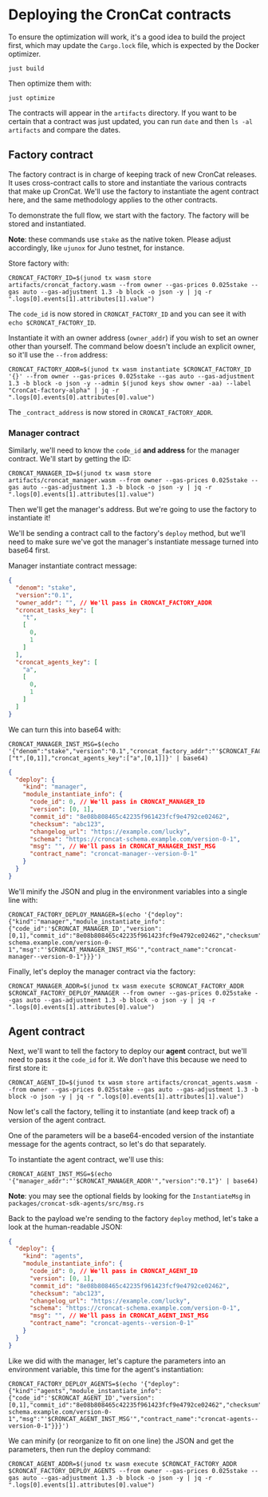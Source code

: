 # Deploying the CronCat contracts

To ensure the optimization will work, it's a good idea to build the project first, which may update the `Cargo.lock` file, which is expected by the Docker optimizer.

    just build

Then optimize them with:

    just optimize

The contracts will appear in the `artifacts` directory. If you want to be certain that a contract was just updated, you can run `date` and then `ls -al artifacts` and compare the dates.

## Factory contract

The factory contract is in charge of keeping track of new CronCat releases. It uses cross-contract calls to store and instantiate the various contracts that make up CronCat. We'll use the factory to instantiate the agent contract here, and the same methodology applies to the other contracts.

To demonstrate the full flow, we start with the factory. The factory will be stored and instantiated.

**Note**: these commands use `stake` as the native token. Please adjust accordingly, like `ujunox` for Juno testnet, for instance.

Store factory with:

    CRONCAT_FACTORY_ID=$(junod tx wasm store artifacts/croncat_factory.wasm --from owner --gas-prices 0.025stake --gas auto --gas-adjustment 1.3 -b block -o json -y | jq -r ".logs[0].events[1].attributes[1].value")

The `code_id` is now stored in `CRONCAT_FACTORY_ID` and you can see it with `echo $CRONCAT_FACTORY_ID`.

Instantiate it with an owner address (`owner_addr`) if you wish to set an owner other than yourself. The command below doesn't include an explicit owner, so it'll use the `--from` address:

    CRONCAT_FACTORY_ADDR=$(junod tx wasm instantiate $CRONCAT_FACTORY_ID '{}' --from owner --gas-prices 0.025stake --gas auto --gas-adjustment 1.3 -b block -o json -y --admin $(junod keys show owner -aa) --label "CronCat-factory-alpha" | jq -r ".logs[0].events[0].attributes[0].value")

The `_contract_address` is now stored in `CRONCAT_FACTORY_ADDR`.

### Manager contract

Similarly, we'll need to know the `code_id` **and address** for the manager contract. We'll start by getting the ID:

    CRONCAT_MANAGER_ID=$(junod tx wasm store artifacts/croncat_manager.wasm --from owner --gas-prices 0.025stake --gas auto --gas-adjustment 1.3 -b block -o json -y | jq -r ".logs[0].events[1].attributes[1].value")

Then we'll get the manager's address. But we're going to use the factory to instantiate it!

We'll be sending a contract call to the factory's `deploy` method, but we'll need to make sure we've got the manager's instantiate message turned into base64 first.

Manager instantiate contract message:

```json
{
  "denom": "stake",
  "version":"0.1",
  "owner_addr": "", // We'll pass in CRONCAT_FACTORY_ADDR
  "croncat_tasks_key": [
    "t",
    [
      0,
      1
    ]
  ],
  "croncat_agents_key": [
    "a",
    [
      0,
      1
    ]
  ]
}
```

We can turn this into base64 with:

    CRONCAT_MANAGER_INST_MSG=$(echo '{"denom":"stake","version":"0.1","croncat_factory_addr":"'$CRONCAT_FACTORY_ADDR'","croncat_tasks_key":["t",[0,1]],"croncat_agents_key":["a",[0,1]]}' | base64)

```json
{
  "deploy": {
    "kind": "manager",
    "module_instantiate_info": {
      "code_id": 0, // We'll pass in CRONCAT_MANAGER_ID
      "version": [0, 1],
      "commit_id": "8e08b808465c42235f961423fcf9e4792ce02462",
      "checksum": "abc123",
      "changelog_url": "https://example.com/lucky",
      "schema": "https://croncat-schema.example.com/version-0-1",
      "msg": "", // We'll pass in CRONCAT_MANAGER_INST_MSG
      "contract_name": "croncat-manager--version-0-1"
    }
  }
}
```

We'll minify the JSON and plug in the environment variables into a single line with:

    CRONCAT_FACTORY_DEPLOY_MANAGER=$(echo '{"deploy":{"kind":"manager","module_instantiate_info":{"code_id":'$CRONCAT_MANAGER_ID',"version":[0,1],"commit_id":"8e08b808465c42235f961423fcf9e4792ce02462","checksum":"abc123","changelog_url":"https://example.com/lucky","schema":"https://croncat-schema.example.com/version-0-1","msg":"'$CRONCAT_MANAGER_INST_MSG'","contract_name":"croncat-manager--version-0-1"}}}')

Finally, let's deploy the manager contract via the factory:

    CRONCAT_MANAGER_ADDR=$(junod tx wasm execute $CRONCAT_FACTORY_ADDR $CRONCAT_FACTORY_DEPLOY_MANAGER --from owner --gas-prices 0.025stake --gas auto --gas-adjustment 1.3 -b block -o json -y | jq -r ".logs[0].events[1].attributes[0].value")

## Agent contract

Next, we'll want to tell the factory to deploy our **agent** contract, but we'll need to pass it the `code_id` for it. We don't have this because we need to first store it:

    CRONCAT_AGENT_ID=$(junod tx wasm store artifacts/croncat_agents.wasm --from owner --gas-prices 0.025stake --gas auto --gas-adjustment 1.3 -b block -o json -y | jq -r ".logs[0].events[1].attributes[1].value")

Now let's call the factory, telling it to instantiate (and keep track of) a version of the agent contract.

One of the parameters will be a base64-encoded version of the instantiate message for the agents contract, so let's do that separately.

To instantiate the agent contract, we'll use this:

    CRONCAT_AGENT_INST_MSG=$(echo '{"manager_addr":"'$CRONCAT_MANAGER_ADDR'","version":"0.1"}' | base64) 

**Note**: you may see the optional fields by looking for the `InstantiateMsg` in `packages/croncat-sdk-agents/src/msg.rs`

Back to the payload we're sending to the factory `deploy` method, let's take a look at the human-readable JSON:

```json
{
  "deploy": {
    "kind": "agents",
    "module_instantiate_info": {
      "code_id": 0, // We'll pass in CRONCAT_AGENT_ID
      "version": [0, 1],
      "commit_id": "8e08b808465c42235f961423fcf9e4792ce02462",
      "checksum": "abc123",
      "changelog_url": "https://example.com/lucky",
      "schema": "https://croncat-schema.example.com/version-0-1",
      "msg": "", // We'll pass in CRONCAT_AGENT_INST_MSG
      "contract_name": "croncat-agents--version-0-1"
    }
  }
}
```

Like we did with the manager, let's capture the parameters into an environment variable, this time for the agent's instantiation:

    CRONCAT_FACTORY_DEPLOY_AGENTS=$(echo '{"deploy":{"kind":"agents","module_instantiate_info":{"code_id":'$CRONCAT_AGENT_ID',"version":[0,1],"commit_id":"8e08b808465c42235f961423fcf9e4792ce02462","checksum":"abc123","changelog_url":"https://example.com/lucky","schema":"https://croncat-schema.example.com/version-0-1","msg":"'$CRONCAT_AGENT_INST_MSG'","contract_name":"croncat-agents--version-0-1"}}}')

We can minify (or reorganize to fit on one line) the JSON and get the parameters, then run the deploy command:

    CRONCAT_AGENT_ADDR=$(junod tx wasm execute $CRONCAT_FACTORY_ADDR $CRONCAT_FACTORY_DEPLOY_AGENTS --from owner --gas-prices 0.025stake --gas auto --gas-adjustment 1.3 -b block -o json -y | jq -r ".logs[0].events[1].attributes[0].value")
